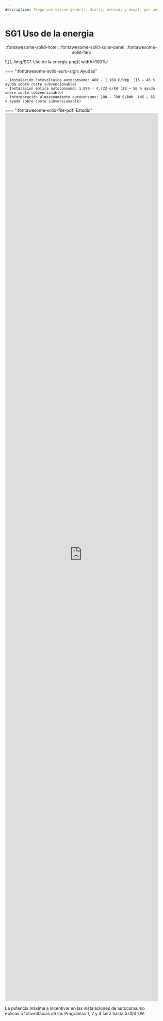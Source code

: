 ```yaml
---
description: Tenga una vision general, diaria, mensual y anual, por periodos tarifarios, de su consumo 
---
```


# SG1 Uso de la energia
<center> 
:fontawesome-solid-hotel: :fontawesome-solid-solar-panel: :fontawesome-solid-fan:
 </center>

![](../img/SG1 Uso de la energia.png){ width=100%}

=== ":fontawesome-solid-euro-sign: Ayudas"

    - Instalación Fotovoltaica autoconsumo: 460 - 1.188 €/kWp  (15 – 45 % ayuda sobre coste subvencionable)
    - Instalación eólica autoconsumo: 1.070 - 4.723 €/kW (20 – 50 % ayuda sobre coste subvencionable)
    - Incorporación almacenamiento autoconsumo: 200 - 700 €/kWh  (45 – 65 % ayuda sobre coste subvencionable)


=== ":fontawesome-solid-file-pdf: Estudio"
    <iframe allowfullscreen="true" 
    src="https://formulario-yzohicfcma-ew.a.run.app/Autoconsumo_Sector_Servicios" 
    width="100%" height="75%" style="border: 1px solid #fff; max-width: 1200px; min-height: 2500px" > </iframe>
    <div class="loader"></div>


​La potencia máxima a incentivar en las instalaciones de autoconsumo eólicas o fotovoltaicas de los Programas 1, 2 y 4 será hasta 5.000 kW.

